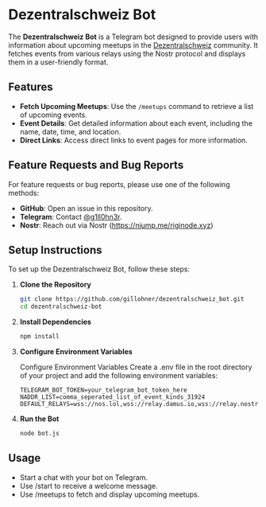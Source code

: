 # Dezentralschweiz Bot

The **Dezentralschweiz Bot** is a Telegram bot designed to provide users with information about upcoming meetups in the [Dezentralschweiz](https://dezentralschweiz.ch/) community. It fetches events from various relays using the Nostr protocol and displays them in a user-friendly format.

## Features

- **Fetch Upcoming Meetups**: Use the `/meetups` command to retrieve a list of upcoming events.
- **Event Details**: Get detailed information about each event, including the name, date, time, and location.
- **Direct Links**: Access direct links to event pages for more information.

## Feature Requests and Bug Reports

For feature requests or bug reports, please use one of the following methods:
- **GitHub**: Open an issue in this repository.
- **Telegram**: Contact [@g1ll0hn3r](https://t.me/g1ll0hn3r).
- **Nostr**: Reach out via Nostr (https://njump.me/riginode.xyz)

## Setup Instructions

To set up the Dezentralschweiz Bot, follow these steps:

1. **Clone the Repository**
   ```bash
   git clone https://github.com/gillohner/dezentralschweiz_bot.git
   cd dezentralschweiz-bot

2. **Install Dependencies**
   ```bash
   npm install
3. **Configure Environment Variables**

   Configure Environment Variables Create a .env file in the root directory of your project and add the following environment variables:

    ```text
    TELEGRAM_BOT_TOKEN=your_telegram_bot_token_here
    NADDR_LIST=comma_seperated_list_of_event_kinds_31924
    DEFAULT_RELAYS=wss://nos.lol,wss://relay.damus.io,wss://relay.nostr.band,wss://relay.riginode.xyz
3. **Run the Bot**
   ```bash
   node bot.js

## Usage
- Start a chat with your bot on Telegram.
- Use /start to receive a welcome message.
- Use /meetups to fetch and display upcoming meetups.